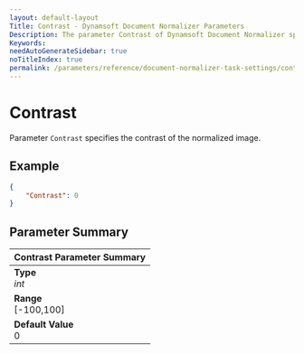 ```yaml
---
layout: default-layout
Title: Contrast - Dynamsoft Document Normalizer Parameters
Description: The parameter Contrast of Dynamsoft Document Normalizer specifies the contrast of the normalized image.
Keywords:
needAutoGenerateSidebar: true
noTitleIndex: true
permalink: /parameters/reference/document-normalizer-task-settings/contrast.html
---
```


# Contrast

Parameter `Contrast` specifies the contrast of the normalized image.

## Example

```json
{
    "Contrast": 0
}
```

## Parameter Summary

| Contrast Parameter Summary |
| :------------------------ |
| **Type**<br>*int* |
| **Range**<br>[-100,100] |
| **Default Value**<br>0 |
